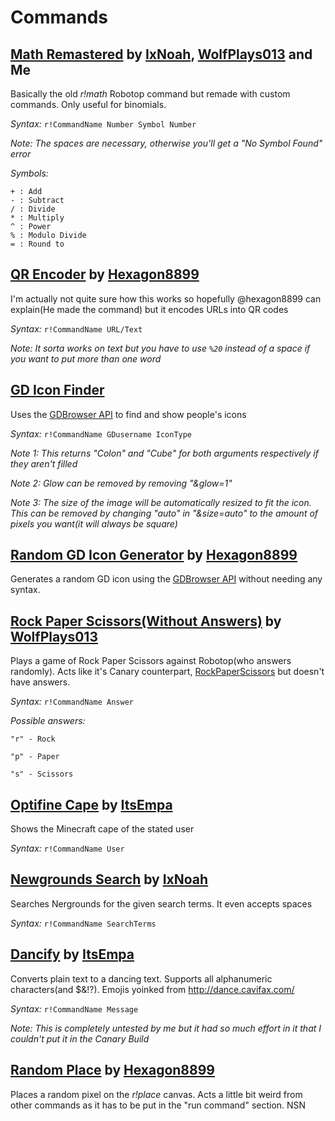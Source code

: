 # Commands

## [Math Remastered](https://github.com/toxicscientist/Better-Robotop/blob/master/commands/math-remastered.yaml) by [IxNoah](https://www.reddit.com/user/ixNoah), [WolfPlays013](https://twitter.com/WolfPlay_Posts) and Me

Basically the old _r!math_ Robotop command but remade with custom commands. Only useful for binomials.

*Syntax:*
`r!CommandName Number Symbol Number`

_Note: The spaces are necessary, otherwise you'll get a "No Symbol Found" error_

*Symbols:*

```
+ : Add
- : Subtract
/ : Divide
* : Multiply
^ : Power
% : Modulo Divide
= : Round to
```

## [QR Encoder](https://github.com/toxicscientist/Better-Robotop/blob/master/commands/QR-Encoder) by [Hexagon8899](https://twitter.com/Hexagon8899)

I'm actually not quite sure how this works so hopefully @hexagon8899 can explain(He made the command) but it encodes URLs into QR codes

*Syntax:*
`r!CommandName URL/Text`

_Note: It sorta works on text but you have to use `%20` instead of a space if you want to put more than one word_

## [GD Icon Finder](https://github.com/toxicscientist/Better-Robotop/blob/master/commands/GD%20Icon%20Finder)

Uses the [GDBrowser API](https://gdbrowser.com/API) to find and show people's icons

*Syntax:*
`r!CommandName GDusername IconType`

_Note 1: This returns "Colon" and "Cube" for both arguments respectively if they aren't filled_

_Note 2: Glow can be removed by removing "&glow=1"_

_Note 3: The size of the image will be automatically resized to fit the icon. This can be removed by changing "auto" in "&size=auto" to the amount of pixels you want(it will always be square)_

## [Random GD Icon Generator](https://github.com/toxicscientist/Better-Robotop/blob/master/commands/Random%20GD%20Icon%20Generator) by [Hexagon8899](https://twitter.com/Hexagon8899)

Generates a random GD icon using the [GDBrowser API](https://gdbrowser.com/API) without needing any syntax.

## [Rock Paper Scissors(Without Answers)](https://github.com/toxicscientist/Better-Robotop/blob/master/commands/Rock%20Paper%20Scissors(without%20answers)) by [WolfPlays013](https://twitter.com/WolfPlay_Posts)

Plays a game of Rock Paper Scissors against Robotop(who answers randomly). Acts like it's Canary counterpart, [RockPaperScissors](https://github.com/toxicscientist/Better-Robotop/blob/Canary/commands/RockPaperScissors) but doesn't have answers.

*Syntax:*
`r!CommandName Answer`

*Possible answers:*

```
"r" - Rock

"p" - Paper

"s" - Scissors
```

## [Optifine Cape](https://github.com/toxicscientist/Better-Robotop/blob/master/commands/Optifine%20Cape) by [ItsEmpa](https://twitter.com/Empa48630605)

Shows the Minecraft cape of the stated user

*Syntax:*
`r!CommandName User`

## [Newgrounds Search](https://github.com/toxicscientist/Better-Robotop/blob/master/commands/Newgrounds%20Search) by [IxNoah](https://www.reddit.com/user/ixNoah)

Searches Nergrounds for the given search terms. It even accepts spaces

*Syntax:*
`r!CommandName SearchTerms`

## [Dancify](https://github.com/toxicscientist/Better-Robotop/blob/master/commands/Dancify) by [ItsEmpa](https://twitter.com/Empa48630605)

Converts plain text to a dancing text. Supports all alphanumeric characters(and $&!?). Emojis yoinked from http://dance.cavifax.com/

*Syntax:*
`r!CommandName Message`

_Note: This is completely untested by me but it had so much effort in it that I couldn't put it in the Canary Build_

## [Random Place](https://github.com/toxicscientist/Better-Robotop/blob/master/commands/Random%20Place) by [Hexagon8899](https://twitter.com/Hexagon8899)

Places a random pixel on the _r!place_ canvas. Acts a little bit weird from other commands as it has to be put in the "run command" section.
NSN
